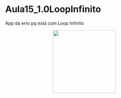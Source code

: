 # Aula15_1.0LoopInfinito
App da erro pq está com Loop Infinito


<div align="center">
<img src="https://github.com/flaviapaiva234/Aula15_1.0LoopInfinito/issues/1#issue-1270917097" width="200px" />
</div>

